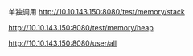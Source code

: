 单独调用
http://10.10.143.150:8080/test/memory/stack

http://10.10.143.150:8080/test/memory/heap

http://10.10.143.150:8080/user/all